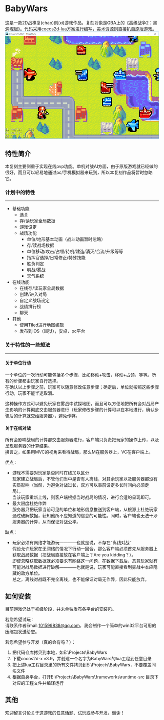 # BabyWars
这是一款2D战棋复(chao)刻(xi)游戏作品，复刻对象是GBA上的《高级战争2：黑洞崛起》。代码采用cocos2d-lua方案进行编写，美术资源则直接扒自原版游戏。
![Screenshot](https://github.com/Babygogogo/BabyWars/raw/master/external/Screenshots/screenshot.PNG)

## 特性简介
本复刻主要侧重于实现在线pvp功能。单机对战AI方面，由于原版游戏就已经做的很好，而且可以轻易地通过pc/手机模拟器来玩到，所以本复刻作品将暂时忽略它。

### 计划中的特性
---
- 基础功能
  - 选关
  - 存/读玩家全局数据
  - 游戏设定
  - 战场功能
    - 单位/地形基本动画（战斗动画暂时忽略）
    - 存/读战场数据
    - 单位移动/攻击/占领/待机/建造/消灭/合流/升级等等
    - 指挥官选择/日常修正/特殊技能
    - 胜负判定
    - 明战/雾战
    - 天气系统
- 在线功能
  - 在线存/读玩家全局数据
  - 创建/进入对局
  - 自定义战场设定
  - 战绩排行榜
  - 聊天
- 其他
  - 使用Tiled进行地图编辑
  - 发布到iOS（越狱），安卓，pc平台
  
### 关于特性的一些想法
---
#### 关于单位行动
  一个单位的一次行动可能包括多个步骤，比如移动+攻击，移动+占领，等等。所有的步骤都由玩家自行选择。  
  在确认以上步骤之前，玩家可以随意修改任意步骤；确定后，单位就按照这些步骤行动，玩家不能半途取消。
  
  这种操作方式可以避免玩家在雾战中试探地图，而且可以方便地把所有会对战局产生影响的计算彻底交由服务器进行（玩家修改步骤的计算可以在本地进行，确认步骤后的计算就交给服务器），避免作弊。
  
#### 关于在线对战
  所有会影响战局的计算都交由服务器进行，客户端只负责把玩家的操作上传，以及呈现服务器的计算结果。  
  换言之，如果用MVC的视角来看待战局，那么M在服务器上，VC在客户端上。
  
  优点：
- 游戏不需要对玩家是否同时在线加以区分  
  玩家建立战局后，不管他们当中是否有人离线，对其余玩家以及服务器都没有实质影响（当然，为避免对战过长，双方可以事前设定多长时间内必须走局）。  
  当该玩家重新上线，则客户端根据当时战局的情况，进行合适的呈现即可。
- 最大限度杜绝作弊  
  服务器只把玩家当前可见的单位和地形信息推送到客户端，从根源上杜绝玩家通过破解数据，获知他所不应知道的信息的可能性。同时，客户端也无法干涉服务器的计算，从而保证对战公平。

缺点：
- 玩家必须有网络才能游玩————也就是说，不存在“离线对战”  
  假设允许玩家在无网络的情况下行动一回合，那么客户端必须首先从服务器上获取战局数据（把战局直接放在客户端上？Are you kidding？）。  
  即使忽略获取数据就必须要求有网络这一问题，在数据下载后，恶意玩家就有可能对战局数据进行破解————也就是说，玩家可能直接看到雾战中本应隐藏的敌方单位。  
  总之，离线对战既不完全离线，也不能保证对局无作弊，因此只能放弃。

## 如何安装
目前游戏仍处于初级阶段，并未单独发布各平台的安装包。  

若您希望试玩：  
请联系作者Email:101599838@qq.com，我会制作一个简单的win32平台可用的压缩包发送给您。

若您希望参与开发（真的会有吗？）：  
1. 把代码仓库拷贝到本地，如E:\Projects\BabyWars
2. 下载cocos2d-x v3.9，并创建一个名字为BabyWars的lua工程到任意目录
3. 把上述lua工程目录里的所有文件拷贝到E:\Projects\BabyWars，不要覆盖同名文件
4. 根据自身平台，打开E:\Projects\BabyWars\frameworks\runtime-src 目录下对应的工程文件并编译运行

## 其他
欢迎留言讨论关于这游戏的任意话题、试玩或参与开发，谢谢！